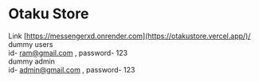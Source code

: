 # Otaku Store
Link  [https://messengerxd.onrender.com](https://otakustore.vercel.app/)/<br />
dummy users<br />
id- ram@gmail.com , password- 123<br />
dummy admin<br />
id- admin@gmail.com , password- 123<br />
